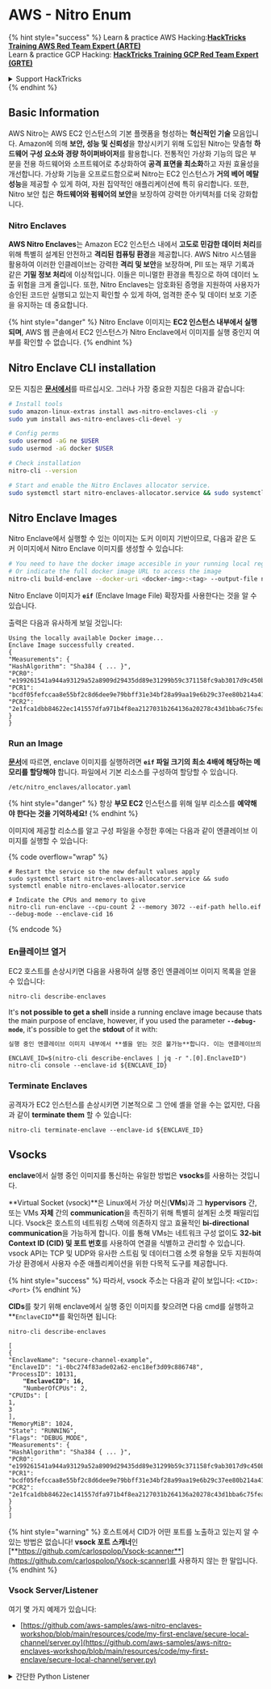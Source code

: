 # AWS - Nitro Enum

{% hint style="success" %}
Learn & practice AWS Hacking:<img src="../../../../.gitbook/assets/image (1) (1).png" alt="" data-size="line">[**HackTricks Training AWS Red Team Expert (ARTE)**](https://training.hacktricks.xyz/courses/arte)<img src="../../../../.gitbook/assets/image (1) (1).png" alt="" data-size="line">\
Learn & practice GCP Hacking: <img src="../../../../.gitbook/assets/image (2).png" alt="" data-size="line">[**HackTricks Training GCP Red Team Expert (GRTE)**<img src="../../../../.gitbook/assets/image (2).png" alt="" data-size="line">](https://training.hacktricks.xyz/courses/grte)

<details>

<summary>Support HackTricks</summary>

* Check the [**subscription plans**](https://github.com/sponsors/carlospolop)!
* **Join the** 💬 [**Discord group**](https://discord.gg/hRep4RUj7f) or the [**telegram group**](https://t.me/peass) or **follow** us on **Twitter** 🐦 [**@hacktricks\_live**](https://twitter.com/hacktricks\_live)**.**
* **Share hacking tricks by submitting PRs to the** [**HackTricks**](https://github.com/carlospolop/hacktricks) and [**HackTricks Cloud**](https://github.com/carlospolop/hacktricks-cloud) github repos.

</details>
{% endhint %}

## Basic Information

AWS Nitro는 AWS EC2 인스턴스의 기본 플랫폼을 형성하는 **혁신적인 기술** 모음입니다. Amazon에 의해 **보안, 성능 및 신뢰성**을 향상시키기 위해 도입된 Nitro는 맞춤형 **하드웨어 구성 요소와 경량 하이퍼바이저**를 활용합니다. 전통적인 가상화 기능의 많은 부분을 전용 하드웨어와 소프트웨어로 추상화하여 **공격 표면을 최소화**하고 자원 효율성을 개선합니다. 가상화 기능을 오프로드함으로써 Nitro는 EC2 인스턴스가 **거의 베어 메탈 성능**을 제공할 수 있게 하여, 자원 집약적인 애플리케이션에 특히 유리합니다. 또한, Nitro 보안 칩은 **하드웨어와 펌웨어의 보안**을 보장하여 강력한 아키텍처를 더욱 강화합니다.

### Nitro Enclaves

**AWS Nitro Enclaves**는 Amazon EC2 인스턴스 내에서 **고도로 민감한 데이터 처리**를 위해 특별히 설계된 안전하고 **격리된 컴퓨팅 환경**을 제공합니다. AWS Nitro 시스템을 활용하여 이러한 인클레이브는 강력한 **격리 및 보안**을 보장하며, PII 또는 재무 기록과 같은 **기밀 정보 처리**에 이상적입니다. 이들은 미니멀한 환경을 특징으로 하여 데이터 노출 위험을 크게 줄입니다. 또한, Nitro Enclaves는 암호화된 증명을 지원하여 사용자가 승인된 코드만 실행되고 있는지 확인할 수 있게 하여, 엄격한 준수 및 데이터 보호 기준을 유지하는 데 중요합니다.

{% hint style="danger" %}
Nitro Enclave 이미지는 **EC2 인스턴스 내부에서 실행되며**, AWS 웹 콘솔에서 EC2 인스턴스가 Nitro Enclave에서 이미지를 실행 중인지 여부를 확인할 수 없습니다.
{% endhint %}

## Nitro Enclave CLI installation

모든 지침은 [**문서에서**](https://catalog.us-east-1.prod.workshops.aws/event/dashboard/en-US/workshop/1-my-first-enclave/1-1-nitro-enclaves-cli#run-connect-and-terminate-the-enclave)를 따르십시오. 그러나 가장 중요한 지침은 다음과 같습니다:
```bash
# Install tools
sudo amazon-linux-extras install aws-nitro-enclaves-cli -y
sudo yum install aws-nitro-enclaves-cli-devel -y

# Config perms
sudo usermod -aG ne $USER
sudo usermod -aG docker $USER

# Check installation
nitro-cli --version

# Start and enable the Nitro Enclaves allocator service.
sudo systemctl start nitro-enclaves-allocator.service && sudo systemctl enable nitro-enclaves-allocator.service
```
## Nitro Enclave Images

Nitro Enclave에서 실행할 수 있는 이미지는 도커 이미지 기반이므로, 다음과 같은 도커 이미지에서 Nitro Enclave 이미지를 생성할 수 있습니다:
```bash
# You need to have the docker image accesible in your running local registry
# Or indicate the full docker image URL to access the image
nitro-cli build-enclave --docker-uri <docker-img>:<tag> --output-file nitro-img.eif
```
Nitro Enclave 이미지가 **`eif`** (Enclave Image File) 확장자를 사용한다는 것을 알 수 있습니다.

출력은 다음과 유사하게 보일 것입니다:
```
Using the locally available Docker image...
Enclave Image successfully created.
{
"Measurements": {
"HashAlgorithm": "Sha384 { ... }",
"PCR0": "e199261541a944a93129a52a8909d29435dd89e31299b59c371158fc9ab3017d9c450b0a580a487e330b4ac691943284",
"PCR1": "bcdf05fefccaa8e55bf2c8d6dee9e79bbff31e34bf28a99aa19e6b29c37ee80b214a414b7607236edf26fcb78654e63f",
"PCR2": "2e1fca1dbb84622ec141557dfa971b4f8ea2127031b264136a20278c43d1bba6c75fea286cd4de9f00450b6a8db0e6d3"
}
}
```
### Run an Image

[**문서**](https://catalog.us-east-1.prod.workshops.aws/event/dashboard/en-US/workshop/1-my-first-enclave/1-1-nitro-enclaves-cli#run-connect-and-terminate-the-enclave)에 따르면, enclave 이미지를 실행하려면 **`eif` 파일 크기의 최소 4배에 해당하는 메모리를 할당해야** 합니다. 파일에서 기본 리소스를 구성하여 할당할 수 있습니다.
```shell
/etc/nitro_enclaves/allocator.yaml
```
{% hint style="danger" %}
항상 **부모 EC2** 인스턴스를 위해 일부 리소스를 **예약해야 한다는 것을 기억하세요!**
{% endhint %}

이미지에 제공할 리소스를 알고 구성 파일을 수정한 후에는 다음과 같이 엔클레이브 이미지를 실행할 수 있습니다:

{% code overflow="wrap" %}
```shell
# Restart the service so the new default values apply
sudo systemctl start nitro-enclaves-allocator.service && sudo systemctl enable nitro-enclaves-allocator.service

# Indicate the CPUs and memory to give
nitro-cli run-enclave --cpu-count 2 --memory 3072 --eif-path hello.eif --debug-mode --enclave-cid 16
```
{% endcode %}

### En클레이브 열거

EC2 호스트를 손상시키면 다음을 사용하여 실행 중인 엔클레이브 이미지 목록을 얻을 수 있습니다:
```bash
nitro-cli describe-enclaves
```
It's **not possible to get a shell** inside a running enclave image because thats the main purpose of enclave, however, if you used the parameter **`--debug-mode`**, it's possible to get the **stdout** of it with:

```markdown
실행 중인 엔클레이브 이미지 내부에서 **셸을 얻는 것은 불가능**합니다. 이는 엔클레이브의 주요 목적이기 때문입니다. 그러나 **`--debug-mode`** 매개변수를 사용하면 다음과 같이 **stdout**을 얻을 수 있습니다:
```
```shell
ENCLAVE_ID=$(nitro-cli describe-enclaves | jq -r ".[0].EnclaveID")
nitro-cli console --enclave-id ${ENCLAVE_ID}
```
### Terminate Enclaves

공격자가 EC2 인스턴스를 손상시키면 기본적으로 그 안에 셸을 얻을 수는 없지만, 다음과 같이 **terminate them** 할 수 있습니다:
```shell
nitro-cli terminate-enclave --enclave-id ${ENCLAVE_ID}
```
## Vsocks

**enclave**에서 실행 중인 이미지를 통신하는 유일한 방법은 **vsocks**를 사용하는 것입니다.

**Virtual Socket (vsock)**은 Linux에서 가상 머신(**VMs**)과 그 **hypervisors** 간, 또는 VMs **자체** 간의 **communication**을 촉진하기 위해 특별히 설계된 소켓 패밀리입니다. Vsock은 호스트의 네트워킹 스택에 의존하지 않고 효율적인 **bi-directional communication**을 가능하게 합니다. 이를 통해 VMs는 네트워크 구성 없이도 **32-bit Context ID (CID) 및 포트 번호**를 사용하여 연결을 식별하고 관리할 수 있습니다. vsock API는 TCP 및 UDP와 유사한 스트림 및 데이터그램 소켓 유형을 모두 지원하여 가상 환경에서 사용자 수준 애플리케이션을 위한 다목적 도구를 제공합니다.

{% hint style="success" %}
따라서, vsock 주소는 다음과 같이 보입니다: `<CID>:<Port>`
{% endhint %}

**CIDs**를 찾기 위해 enclave에서 실행 중인 이미지를 찾으려면 다음 cmd를 실행하고 **`EnclaveCID`**를 확인하면 됩니다:

<pre class="language-bash"><code class="lang-bash">nitro-cli describe-enclaves

[
{
"EnclaveName": "secure-channel-example",
"EnclaveID": "i-0bc274f83ade02a62-enc18ef3d09c886748",
"ProcessID": 10131,
<strong>    "EnclaveCID": 16,
</strong>    "NumberOfCPUs": 2,
"CPUIDs": [
1,
3
],
"MemoryMiB": 1024,
"State": "RUNNING",
"Flags": "DEBUG_MODE",
"Measurements": {
"HashAlgorithm": "Sha384 { ... }",
"PCR0": "e199261541a944a93129a52a8909d29435dd89e31299b59c371158fc9ab3017d9c450b0a580a487e330b4ac691943284",
"PCR1": "bcdf05fefccaa8e55bf2c8d6dee9e79bbff31e34bf28a99aa19e6b29c37ee80b214a414b7607236edf26fcb78654e63f",
"PCR2": "2e1fca1dbb84622ec141557dfa971b4f8ea2127031b264136a20278c43d1bba6c75fea286cd4de9f00450b6a8db0e6d3"
}
}
]
</code></pre>

{% hint style="warning" %}
호스트에서 CID가 어떤 포트를 노출하고 있는지 알 수 있는 방법은 없습니다! **vsock 포트 스캐너**인 [**https://github.com/carlospolop/Vsock-scanner**](https://github.com/carlospolop/Vsock-scanner)를 사용하지 않는 한 말입니다.
{% endhint %}

### Vsock Server/Listener

여기 몇 가지 예제가 있습니다:

* [https://github.com/aws-samples/aws-nitro-enclaves-workshop/blob/main/resources/code/my-first-enclave/secure-local-channel/server.py](https://github.com/aws-samples/aws-nitro-enclaves-workshop/blob/main/resources/code/my-first-enclave/secure-local-channel/server.py)

<details>

<summary>간단한 Python Listener</summary>
```python
#!/usr/bin/env python3

# From
https://medium.com/@F.DL/understanding-vsock-684016cf0eb0

import socket

CID = socket.VMADDR_CID_HOST
PORT = 9999

s = socket.socket(socket.AF_VSOCK, socket.SOCK_STREAM)
s.bind((CID, PORT))
s.listen()
(conn, (remote_cid, remote_port)) = s.accept()

print(f"Connection opened by cid={remote_cid} port={remote_port}")

while True:
buf = conn.recv(64)
if not buf:
break

print(f"Received bytes: {buf}")
```
</details>
```bash
# Using socat
socat VSOCK-LISTEN:<port>,fork EXEC:"echo Hello from server!"
```
### Vsock 클라이언트

예시:

* [https://github.com/aws-samples/aws-nitro-enclaves-workshop/blob/main/resources/code/my-first-enclave/secure-local-channel/client.py](https://github.com/aws-samples/aws-nitro-enclaves-workshop/blob/main/resources/code/my-first-enclave/secure-local-channel/client.py)

<details>

<summary>간단한 Python 클라이언트</summary>
```python
#!/usr/bin/env python3

#From https://medium.com/@F.DL/understanding-vsock-684016cf0eb0

import socket

CID = socket.VMADDR_CID_HOST
PORT = 9999

s = socket.socket(socket.AF_VSOCK, socket.SOCK_STREAM)
s.connect((CID, PORT))
s.sendall(b"Hello, world!")
s.close()
```
</details>
```bash
# Using socat
echo "Hello, vsock!" | socat - VSOCK-CONNECT:3:5000
```
### Vsock Proxy

도구 vsock-proxy는 다른 주소로 vsock 프록시를 프록시할 수 있습니다. 예를 들어:
```bash
vsock-proxy 8001 ip-ranges.amazonaws.com 443 --config your-vsock-proxy.yaml
```
이것은 **vsock의 로컬 포트 8001**을 `ip-ranges.amazonaws.com:443`으로 포워딩하며, 파일 **`your-vsock-proxy.yaml`**은 `ip-ranges.amazonaws.com:443`에 접근할 수 있도록 다음과 같은 내용을 가질 수 있습니다:
```yaml
allowlist:
- {address: ip-ranges.amazonaws.com, port: 443}
```
EC2 호스트에서 사용되는 vsock 주소(**`<CID>:<Port>`**)를 볼 수 있습니다 (여기서 `3:8001`에서 3은 CID이고 8001은 포트입니다):

{% code overflow="wrap" %}
```bash
sudo ss -l -p -n | grep v_str
v_str LISTEN 0      0                                                                              3:8001                   *:*     users:(("vsock-proxy",pid=9458,fd=3))
```
{% endcode %}

## Nitro Enclave Atestation & KMS

Nitro Enclaves SDK는 enclave가 Nitro **Hypervisor**로부터 **암호학적으로 서명된 증명 문서**를 요청할 수 있게 해줍니다. 이 문서에는 해당 enclave에 특정한 **고유 측정값**이 포함됩니다. 이러한 측정값은 **해시 및 플랫폼 구성 레지스터(PCR)**를 포함하며, 증명 과정에서 **enclave의 신원을 증명하고** **외부 서비스와의 신뢰를 구축하는 데** 사용됩니다. 증명 문서에는 일반적으로 PCR0, PCR1, PCR2와 같은 값이 포함되어 있으며, 이는 enclave EIF를 구축하고 저장할 때 이전에 접한 적이 있습니다.

[**docs**](https://catalog.us-east-1.prod.workshops.aws/event/dashboard/en-US/workshop/1-my-first-enclave/1-3-cryptographic-attestation#a-unique-feature-on-nitro-enclaves)에서 PCR 값은 다음과 같습니다:

<table><thead><tr><th width="97">PCR</th><th width="221">해시 ...</th><th>설명</th></tr></thead><tbody><tr><td>PCR0</td><td>Enclave 이미지 파일</td><td>섹션 데이터 없이 이미지 파일의 내용에 대한 연속적인 측정값입니다.</td></tr><tr><td>PCR1</td><td>리눅스 커널 및 부트스트랩</td><td>커널 및 부트 ramfs 데이터에 대한 연속적인 측정값입니다.</td></tr><tr><td>PCR2</td><td>애플리케이션</td><td>부트 ramfs 없이 사용자 애플리케이션에 대한 연속적이고 순서가 있는 측정값입니다.</td></tr><tr><td>PCR3</td><td>부모 인스턴스에 할당된 IAM 역할</td><td>부모 인스턴스에 할당된 IAM 역할에 대한 연속적인 측정값입니다. 부모 인스턴스가 올바른 IAM 역할을 가질 때만 증명 과정이 성공하도록 보장합니다.</td></tr><tr><td>PCR4</td><td>부모 인스턴스의 인스턴스 ID</td><td>부모 인스턴스의 ID에 대한 연속적인 측정값입니다. 부모 인스턴스가 특정 인스턴스 ID를 가질 때만 증명 과정이 성공하도록 보장합니다.</td></tr><tr><td>PCR8</td><td>Enclave 이미지 파일 서명 인증서</td><td>enclave 이미지 파일에 대해 지정된 서명 인증서의 측정값입니다. 특정 인증서로 서명된 enclave 이미지 파일에서 부팅된 경우에만 증명 과정이 성공하도록 보장합니다.</td></tr></tbody></table>

**암호학적 증명**을 애플리케이션에 통합하고 **AWS KMS**와 같은 서비스와의 사전 구축된 통합을 활용할 수 있습니다. AWS KMS는 **enclave 증명**을 **검증**할 수 있으며, 키 정책에서 증명 기반 조건 키(`kms:RecipientAttestation:ImageSha384` 및 `kms:RecipientAttestation:PCR`)를 제공합니다. 이러한 정책은 AWS KMS가 KMS 키를 사용한 작업을 **enclave의 증명 문서가 유효하고** **지정된 조건을 충족할 때만 허용**하도록 보장합니다.

{% hint style="success" %}
디버그(--debug) 모드의 Enclaves는 제로로 구성된 PCR을 가진 증명 문서를 생성합니다(`000000000000000000000000000000000000000000000000`). 따라서 이러한 값을 확인하는 KMS 정책은 실패할 것입니다.
{% endhint %}

### PCR 우회

공격자의 관점에서 보면, 일부 PCR은 enclave 이미지의 일부 또는 전체를 수정할 수 있게 해주며 여전히 유효할 수 있습니다(예: PCR4는 부모 인스턴스의 ID만 확인하므로 해당 EC2에서 어떤 enclave 이미지든 실행할 수 있습니다).

따라서 EC2 인스턴스를 손상시킨 공격자는 이러한 보호를 우회하기 위해 다른 enclave 이미지를 실행할 수 있을 것입니다.

각 보호를 우회하기 위해 새로운 이미지를 수정/생성하는 방법에 대한 연구는 여전히 TODO입니다.

## References

* [https://medium.com/@F.DL/understanding-vsock-684016cf0eb0](https://medium.com/@F.DL/understanding-vsock-684016cf0eb0)
* AWS의 Nitro 튜토리얼 모든 부분: [https://catalog.us-east-1.prod.workshops.aws/event/dashboard/en-US/workshop/1-my-first-enclave/1-1-nitro-enclaves-cli](https://catalog.us-east-1.prod.workshops.aws/event/dashboard/en-US/workshop/1-my-first-enclave/1-1-nitro-enclaves-cli)

{% hint style="success" %}
AWS 해킹 배우기 및 연습하기:<img src="../../../../.gitbook/assets/image (1) (1).png" alt="" data-size="line">[**HackTricks Training AWS Red Team Expert (ARTE)**](https://training.hacktricks.xyz/courses/arte)<img src="../../../../.gitbook/assets/image (1) (1).png" alt="" data-size="line">\
GCP 해킹 배우기 및 연습하기: <img src="../../../../.gitbook/assets/image (2).png" alt="" data-size="line">[**HackTricks Training GCP Red Team Expert (GRTE)**<img src="../../../../.gitbook/assets/image (2).png" alt="" data-size="line">](https://training.hacktricks.xyz/courses/grte)

<details>

<summary>HackTricks 지원하기</summary>

* [**구독 계획**](https://github.com/sponsors/carlospolop) 확인하기!
* **💬 [**Discord 그룹**](https://discord.gg/hRep4RUj7f) 또는 [**텔레그램 그룹**](https://t.me/peass)에 참여하거나 **Twitter** 🐦 [**@hacktricks\_live**](https://twitter.com/hacktricks\_live)**를 팔로우하세요.**
* **[**HackTricks**](https://github.com/carlospolop/hacktricks) 및 [**HackTricks Cloud**](https://github.com/carlospolop/hacktricks-cloud) 깃허브 리포지토리에 PR을 제출하여 해킹 팁을 공유하세요.**

</details>
{% endhint %}

